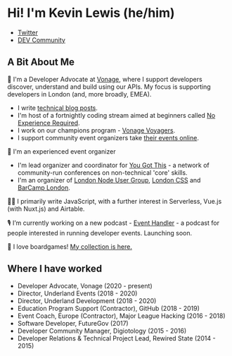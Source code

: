# Hi! I'm Kevin Lewis (he/him)

- [Twitter](https://twitter.com/_phzn)
- [DEV Community](https://dev.to/_phzn)

## A Bit About Me

💼  I'm a Developer Advocate at [Vonage](https://developer.nexmo.com/), where I support developers discover, understand and build using our APIs. My focus is supporting developers in London (and, more broadly, EMEA).
- I write [technical blog posts](https://www.nexmo.com/blog/author/kevinlewis).
- I'm host of a fortnightly coding stream aimed at beginners called [No Experience Required](https://www.youtube.com/playlist?list=PLWYngsniPr_nFzSHFNPzb715BP0pa0BQW).
- I work on our champions program - [Vonage Voyagers](https://developer.nexmo.com/voyagers).
- I support community event organizers take [their events online](https://www.nexmo.com/blog/2020/04/08/supporting-communities-to-go-online).

💖 I'm an experienced event organizer
- I'm lead organizer and coordinator for [You Got This](https://yougotthis.io) - a network of community-run conferences on non-technical 'core' skills.
- I'm an organizer of [London Node User Group](https://lnug.org), [London CSS](https://www.londoncss.dev/) and [BarCamp London](https://barcamplondon.org).

👨‍💻 I primarily write JavaScript, with a further interest in Serverless, Vue.js (with Nuxt.js) and Airtable.

🎙️ I’m currently working on a new podcast - [Event Handler](https://eventhandlerpod.com/) - a podcast for people interested in running developer events. Launching soon.

🎲 I love boardgames! [My collection is here.](https://lws.io/games)

## Where I have worked

- Developer Advocate, Vonage (2020 - present)
- Director, Underland Events (2018 - 2020)
- Director, Underland Development (2018 - 2020)
- Education Program Support (Contractor), GitHub (2018 - 2019)
- Event Coach, Europe (Contractor), Major League Hacking (2016 - 2018)
- Software Developer, FutureGov (2017)
- Developer Community Manager, Digiotology (2015 - 2016)
- Developer Relations & Technical Project Lead, Rewired State (2014 - 2015)
